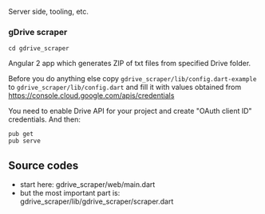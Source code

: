Server side, tooling, etc.

### gDrive scraper

    cd gdrive_scraper
      
Angular 2 app which generates ZIP of txt files from specified Drive folder.

Before you do anything else copy `gdrive_scraper/lib/config.dart-example`
to `gdrive_scraper/lib/config.dart` and fill it with values obtained from
https://console.cloud.google.com/apis/credentials

You need to enable Drive API for your project and create "OAuth client ID"
credentials. And then:

    pub get
    pub serve

## Source codes
- start here: gdrive_scraper/web/main.dart
- but the most important part is: gdrive_scraper/lib/gdrive_scraper/scraper.dart